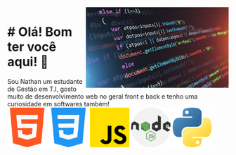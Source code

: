 <img src="./assets/0x0.jpg" width="325px" align="right">

<h1># Olá! Bom ter você aqui! 🤩</h1>
Sou Nathan um estudante de Gestão em T.I, 
gosto muito de desenvolvimento web no geral front 
e back e tenho uma curiosidade em softwares também!
<div>
<img src="./assets/html5.png" width="90px" margin="5px">
<img src="./assets/css.png" width="90px" margin="5px">
<img src="./assets/js.png" width="90px" margin="5px">
<img src="./assets/node.png" width="90px" margin="5px">
<img src="./assets/python.png" width="90px" margin="5px">
</div>
